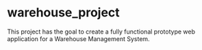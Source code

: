 # warehouse_project
This project has the goal to create a fully functional prototype web application for a Warehouse Management System.
